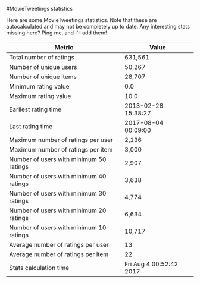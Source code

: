 #MovieTweetings statistics

Here are some MovieTweetings statistics. Note that these are autocalculated and may not be completely up to date. Any interesting stats missing here? Ping me, and I'll add them!

Metric | Value
--- | ---
Total number of ratings                 | 631,561
Number of unique users                  | 50,267
Number of unique items                  | 28,707
Minimum rating value                    | 0.0
Maximum rating value                    | 10.0
Earliest rating time                    | 2013-02-28 15:38:27
Last rating time                        | 2017-08-04 00:09:00
Maximum number of ratings per user      | 2,136
Maximum number of ratings per item      | 3,000
Number of users with minimum 50 ratings | 2,907
Number of users with minimum 40 ratings | 3,638
Number of users with minimum 30 ratings | 4,774
Number of users with minimum 20 ratings | 6,634
Number of users with minimum 10 ratings | 10,717
Average number of ratings per user      | 13
Average number of ratings per item      | 22
Stats calculation time                  | Fri Aug  4 00:52:42 2017

